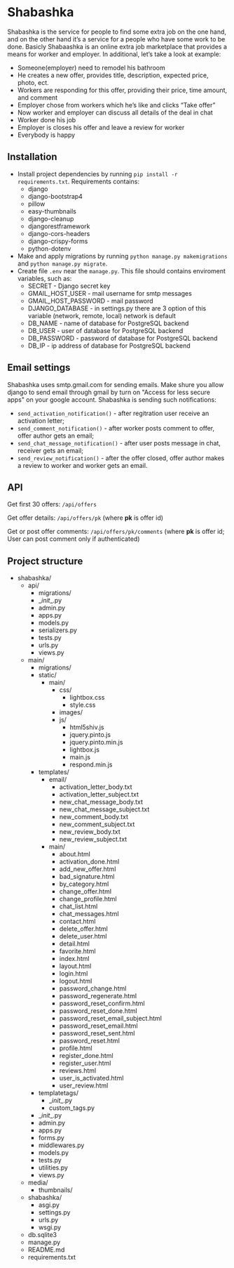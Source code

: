 # Shabashka 

Shabashka is the service for people to find some extra job on the one hand, and on the other hand it’s a service for a people who have some work to be done. Basicly  Shabaashka is an online extra job marketplace that provides a means for worker and employer. In additional, let’s take a look at example:
- Someone(employer) need to remodel his bathroom
- He creates a new offer, provides title, description, expected price, photo, ect.
- Workers are responding  for this offer, providing their price, time amount, and comment
- Employer chose from workers which he’s like and clicks “Take offer”
- Now worker and employer can discuss all details of the deal in chat 
- Worker done his job
- Employer is closes his offer and leave a review for worker
- Everybody is happy

## Installation

- Install project dependencies by running `pip install -r requirements.txt`. Requirements contains:
    - django
    - django-bootstrap4
    - pillow
    - easy-thumbnails
    - django-cleanup
    - djangorestframework
    - django-cors-headers
    - django-crispy-forms
    - python-dotenv
- Make and apply migrations by running `python manage.py makemigrations` and `python manage.py migrate`.
- Create file `.env` near the `manage.py`. This file should contains enviroment variables, such as:
    - SECRET - Django secret key 
    - GMAIL_HOST_USER - mail username for smtp messages 
    - GMAIL_HOST_PASSWORD - mail password 
    - DJANGO_DATABASE - in settings.py there are 3 option of this variable (network, remote, local) network is default
    - DB_NAME - name of database for PostgreSQL backend 
    - DB_USER - user of database for PostgreSQL backend 
    - DB_PASSWORD - password of database for PostgreSQL backend
    - DB_IP - ip address of database for PostgreSQL backend

## Email settings 

Shabashka uses smtp.gmail.com for sending emails. Make shure you allow django to send email through gmail by turn on "Access for less secure apps" on your google account. Shabashka is sending such notifications:
- `send_activation_notification()` - after regitration user receive an activation letter;
- `send_comment_notification()` - after worker posts comment to offer, offer author gets an email;
- `send_chat_message_notification()` - after user posts message in chat, receiver gets an email;
- `send_review_notification()` - after the offer closed, offer author makes a review to worker and worker gets an email.


## API

Get first 30 offers:
    `/api/offers`

Get offer details:
    `/api/offers/pk` 
    (where __pk__ is offer id)

Get or post offer comments:
    `/api/offers/pk/comments`
    (where __pk__ is offer id; User can post comment only if authenticated)


##  Project structure 

- shabashka/
    - api/
        - migrations/
        - \__init__.py
        - admin.py
        - apps.py
        - models.py
        - serializers.py
        - tests.py
        - urls.py
        - views.py
    - main/
        - migrations/
        - static/
            - main/
                - css/
                    - lightbox.css
                    - style.css 
                - images/
                - js/
                    - html5shiv.js
                    - jquery.pinto.js
                    - jquery.pinto.min.js
                    - lightbox.js
                    - main.js
                    - respond.min.js
        - templates/
            - email/
                - activation_letter_body.txt
                - activation_letter_subject.txt
                - new_chat_message_body.txt
                - new_chat_message_subject.txt
                - new_comment_body.txt
                - new_comment_subject.txt
                - new_review_body.txt
                - new_review_subject.txt                
            - main/
                - about.html
                - activation_done.html
                - add_new_offer.html
                - bad_signature.html
                - by_category.html
                - change_offer.html
                - change_profile.html
                - chat_list.html
                - chat_messages.html
                - contact.html
                - delete_offer.html
                - delete_user.html
                - detail.html
                - favorite.html
                - index.html
                - layout.html
                - login.html
                - logout.html
                - password_change.html
                - password_regenerate.html
                - password_reset_confirm.html
                - password_reset_done.html
                - password_reset_email_subject.html
                - password_reset_email.html
                - password_reset_sent.html
                - password_reset.html
                - profile.html
                - register_done.html
                - register_user.html
                - reviews.html
                - user_is_activated.html
                - user_review.html
        - templatetags/
            - \__init__.py
            - custom_tags.py
        - \__init__.py
        - admin.py
        - apps.py
        - forms.py
        - middlewares.py
        - models.py
        - tests.py
        - utilities.py
        - views.py
    - media/
        - thumbnails/ 
    - shabashka/
        - asgi.py
        - settings.py
        - urls.py
        - wsgi.py
    - db.sqlite3
    - manage.py
    - README.md
    - requirements.txt


